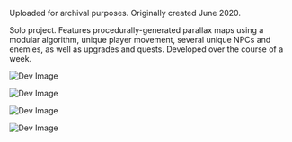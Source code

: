 
Uploaded for archival purposes. Originally created June 2020. 

Solo project. Features procedurally-generated parallax maps using a modular algorithm, unique player movement, several unique NPCs and enemies, as well as upgrades and quests. Developed over the course of a week.


![Dev Image](https://cdn.discordapp.com/attachments/431262873772359690/854369156370399232/friend.gif)

![Dev Image](https://github.com/chrstinalin/dungeonCrawl/blob/main/asset/demo2.gif?raw=true)

![Dev Image](https://github.com/chrstinalin/dungeonCrawl/blob/main/asset/demo.gif?raw=true)

![Dev Image](https://s9.gifyu.com/images/unknown2.png)
